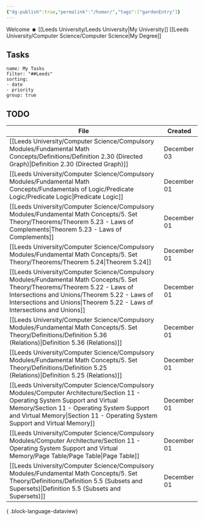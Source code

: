 ```yaml
---
{"dg-publish":true,"permalink":"/homer/","tags":["gardenEntry"]}
---
```


Welcome ☻ 
[[Leeds University/Leeds University\|My University]]
[[Leeds University/Computer Science/Computer Science\|My Degree]]

## Tasks
```todoist
name: My Tasks
filter: "##Leeds"
sorting: 
- date
- priority
group: true
```
## TODO
| File                                                                                                                                                                                                                                                          | Created     |
| ------------------------------------------------------------------------------------------------------------------------------------------------------------------------------------------------------------------------------------------------------------- | ----------- |
| [[Leeds University/Computer Science/Compulsory Modules/Fundamental Math Concepts/Definitions/Definition 2.30 (Directed Graph)\|Definition 2.30 (Directed Graph)]]                                                                                          | December 03 |
| [[Leeds University/Computer Science/Compulsory Modules/Fundamental Math Concepts/Fundamentals of Logic/Predicate Logic/Predicate Logic\|Predicate Logic]]                                                                                                  | December 01 |
| [[Leeds University/Computer Science/Compulsory Modules/Fundamental Math Concepts/5. Set Theory/Theorems/Theorem 5.23 - Laws of Complements\|Theorem 5.23 - Laws of Complements]]                                                                           | December 01 |
| [[Leeds University/Computer Science/Compulsory Modules/Fundamental Math Concepts/5. Set Theory/Theorems/Theorem 5.24\|Theorem 5.24]]                                                                                                                       | December 01 |
| [[Leeds University/Computer Science/Compulsory Modules/Fundamental Math Concepts/5. Set Theory/Theorems/Theorem 5.22 - Laws of Intersections and Unions/Theorem 5.22 - Laws of Intersections and Unions\|Theorem 5.22 - Laws of Intersections and Unions]] | December 01 |
| [[Leeds University/Computer Science/Compulsory Modules/Fundamental Math Concepts/5. Set Theory/Definitions/Definition 5.36 (Relations)\|Definition 5.36 (Relations)]]                                                                                      | December 01 |
| [[Leeds University/Computer Science/Compulsory Modules/Fundamental Math Concepts/5. Set Theory/Definitions/Definition 5.25 (Relations)\|Definition 5.25 (Relations)]]                                                                                      | December 01 |
| [[Leeds University/Computer Science/Compulsory Modules/Computer Architecture/Section 11 - Operating System Support and Virtual Memory/Section 11 - Operating System Support and Virtual Memory\|Section 11 - Operating System Support and Virtual Memory]] | December 01 |
| [[Leeds University/Computer Science/Compulsory Modules/Computer Architecture/Section 11 - Operating System Support and Virtual Memory/Page Table/Page Table\|Page Table]]                                                                                  | December 01 |
| [[Leeds University/Computer Science/Compulsory Modules/Fundamental Math Concepts/5. Set Theory/Definitions/Definition 5.5 (Subsets and Supersets)\|Definition 5.5 (Subsets and Supersets)]]                                                                | December 01 |

{ .block-language-dataview}

